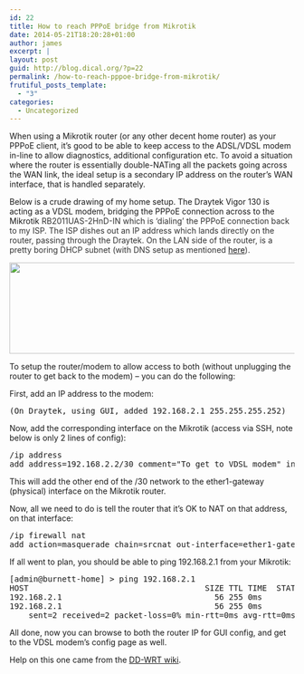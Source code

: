 ```yaml
---
id: 22
title: How to reach PPPoE bridge from Mikrotik
date: 2014-05-21T18:20:28+01:00
author: james
excerpt: |
layout: post
guid: http://blog.dical.org/?p=22
permalink: /how-to-reach-pppoe-bridge-from-mikrotik/
frutiful_posts_template:
  - "3"
categories:
  - Uncategorized
---
```

When using a Mikrotik router (or any other decent home router) as your PPPoE client, it&#8217;s good to be able to keep access to the ADSL/VDSL modem in-line to allow diagnostics, additional configuration etc. To avoid a situation where the router is essentially double-NATing all the packets going across the WAN link, the ideal setup is a secondary IP address on the router&#8217;s WAN interface, that is handled separately.

Below is a crude drawing of my home setup. The Draytek Vigor 130 is acting as a VDSL modem, bridging the PPPoE connection across to the Mikrotik <span style="color: #333333;">RB2011UAS-2HnD-IN which is &#8216;dialing&#8217; the PPPoE connection back to my ISP. The ISP dishes out an IP address which lands directly on the router, passing through the Draytek. On the LAN side of the router, is a pretty boring DHCP subnet (with DNS setup as mentioned <a href="http://blog.dical.org/2014/05/unblock-us-and-mikrotik-rb2011uas-2hnd-in/">here</a>).</span>

[<img loading="lazy" class="alignnone wp-image-23 size-large" src="https://i0.wp.com/blog.dical.org/wp-content/uploads/2014/05/setup.png?resize=840%2C161&#038;ssl=1" alt="" width="840" height="161" srcset="https://i0.wp.com/blog.dical.org/wp-content/uploads/2014/05/setup.png?resize=1024%2C196&ssl=1 1024w, https://i0.wp.com/blog.dical.org/wp-content/uploads/2014/05/setup.png?resize=300%2C57&ssl=1 300w, https://i0.wp.com/blog.dical.org/wp-content/uploads/2014/05/setup.png?resize=768%2C147&ssl=1 768w, https://i0.wp.com/blog.dical.org/wp-content/uploads/2014/05/setup.png?w=1215&ssl=1 1215w" sizes="(max-width: 709px) 85vw, (max-width: 909px) 67vw, (max-width: 1362px) 62vw, 840px" data-recalc-dims="1" />](https://i0.wp.com/blog.dical.org/wp-content/uploads/2014/05/setup.png?ssl=1)

To setup the router/modem to allow access to both (without unplugging the router to get back to the modem) &#8211; you can do the following:

First, add an IP address to the modem:

<pre>(On Draytek, using GUI, added 192.168.2.1 255.255.255.252)</pre>

Now, add the corresponding interface on the Mikrotik (access via SSH, note below is only 2 lines of config):

<pre>/ip address
add address=192.168.2.2/30 comment="To get to VDSL modem" interface=ether1-gateway network=192.168.2.0</pre>

This will add the other end of the /30 network to the ether1-gateway (physical) interface on the Mikrotik router.

Now, all we need to do is tell the router that it&#8217;s OK to NAT on that address, on that interface:

<pre>/ip firewall nat
add action=masquerade chain=srcnat out-interface=ether1-gateway</pre>

If all went to plan, you should be able to ping 192.168.2.1 from your Mikrotik:

<pre>[admin@burnett-home] &gt; ping 192.168.2.1
HOST                                     SIZE TTL TIME  STATUS
192.168.2.1                                56 255 0ms
192.168.2.1                                56 255 0ms
    sent=2 received=2 packet-loss=0% min-rtt=0ms avg-rtt=0ms max-rtt=0ms
</pre>

All done, now you can browse to both the router IP for GUI config, and get to the VDSL modem&#8217;s config page as well.

Help on this one came from the [DD-WRT wiki](http://www.dd-wrt.com/wiki/index.php/Access_To_Modem_Configuration).